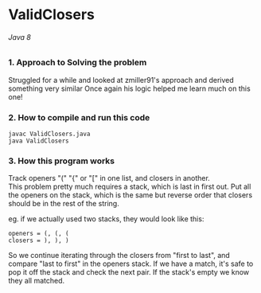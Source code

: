 # ValidClosers
###### Java 8

### 1. Approach to Solving the problem

Struggled for a while and looked at zmiller91's approach and derived something very similar
Once again his logic helped me learn much on this one!

### 2. How to compile and run this code


```
javac ValidClosers.java
java ValidClosers
```

### 3. How this program works

Track openers "(" "{" or "[" in one list, and closers in another.	
This problem pretty much requires a stack, which is last in first out. 
Put all the openers on the stack, which is the same but reverse order that closers
should be in the rest of the string.

eg. if we actually used two stacks, they would look like this:
```
openers = (, (, (
closers = ), ), )
```

So we continue iterating through the closers from "first to last", and compare "last to first" in the openers stack.
If we have a match, it's safe to pop it off the stack and check the next pair. If the stack's empty we know they all matched.
 